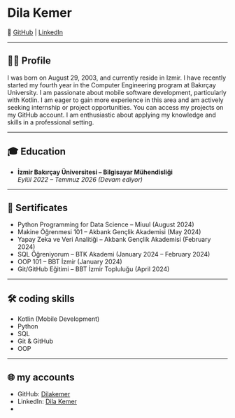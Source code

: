 # Dila Kemer


🔗 [GitHub](https://github.com/Dilakemer) | [LinkedIn](https://www.linkedin.com/in/dila-kemer-956b2425a/)  

---

## 👩‍💻 Profile
I was born on August 29, 2003, and currently reside in Izmir. I have recently started my fourth year in the Computer Engineering program at Bakırçay University. I am passionate about mobile software development, particularly with Kotlin. I am eager to gain more experience in this area and am actively seeking internship or project opportunities. You can access my projects on my GitHub account. I am enthusiastic about applying my knowledge and skills in a professional setting.

---

## 🎓 Education
- **İzmir Bakırçay Üniversitesi – Bilgisayar Mühendisliği**  
  *Eylül 2022 – Temmuz 2026 (Devam ediyor)*

---

## 📜 Sertificates
- Python Programming for Data Science – Miuul (August 2024)  
- Makine Öğrenmesi 101 – Akbank Gençlik Akademisi (May 2024)  
- Yapay Zeka ve Veri Analitiği – Akbank Gençlik Akademisi (February 2024)  
- SQL Öğreniyorum – BTK Akademi (January 2024 – February 2024)  
- OOP 101 – BBT İzmir (January 2024)  
- Git/GitHub Eğitimi – BBT İzmir Topluluğu (April 2024)  

---

## 🛠️ coding skills
- Kotlin (Mobile Development)  
- Python  
- SQL  
- Git & GitHub  
- OOP  

---

## 🌐 my accounts
- GitHub: [Dilakemer](https://github.com/Dilakemer)  
- LinkedIn: [Dila Kemer](https://www.linkedin.com/in/dila-kemer-956b2425a/)
- 
